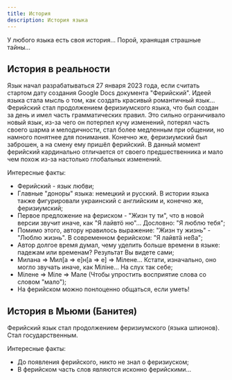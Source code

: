 ```yaml
---
title: История
description: История языка
---
```


У любого языка есть своя история... Порой, хранящая страшные тайны...

## История в реальности

Язык начал разрабатываться 27 января 2023 года, если считать стартом дату создания Google Docs документа "Ферийский". Идеей языка стала мысль о том, как создать красивый романтичный язык... Ферийский стал продолжением феризиумского языка, что был создан за день и имел часть грамматических правил. Это сильно ограничивало новый язык, из-за чего он потерпел кучу изменений, потерял часть своего шарма и мелодичности, стал более медленным при общении, но намного понятнее для понимания. Конечно же, феризиумский был заброшен, а на смену ему пришёл ферийский. В данный момент ферийский кардинально отличается от своего предшественника и мало чем похож из-за настолько глобальных изменений.

Интересные факты:

- Ферийский - язык любви;
- Главные "доноры" языка: немецкий и русский. В истории языка также фигурировали украинский с английским и, конечно же, феризиумский;
- Первое предложение на фериском - "Жизн ту ти", что в новой версии звучит иначе, как "Я лайвтö ню"... Дословно: "Я люблю тебя";
- Помимо этого, автору нравилось выражение: "Жизн ту жизнь" - "Люблю жизнь". В современном ферийском: "Я лайвтä неßа";
- Автор долгое время думал, чему уделить больше времени в языке: падежам или временам? Результат Вы видете сами;
- Милана => Мил[а => e]н[a => е] => Мiлене... Кстати, изначально, оно могло звучать иначе, как Мiлiне... На слух так себе;
- Мiлене => Мiле => Мале (Чтобы упростить восприятие слова со словом "мало");
- На ферийском можно понлоценно общаться, если уметь!

## История в Мьюми (Банитея)

Ферийский язык стал продолжением феризиумского (языка шпионов). Стал государственным.

Интересные факты:

- До появления ферийского, никто не знал о феризиуском;
- В ферийском часть слов являются исконно ферийскими...
